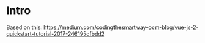 # Intro

Based on this: https://medium.com/codingthesmartway-com-blog/vue-js-2-quickstart-tutorial-2017-246195cfbdd2
